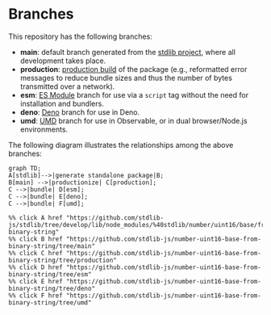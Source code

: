 <!--

@license Apache-2.0

Copyright (c) 2022 The Stdlib Authors.

Licensed under the Apache License, Version 2.0 (the "License");
you may not use this file except in compliance with the License.
You may obtain a copy of the License at

    http://www.apache.org/licenses/LICENSE-2.0

Unless required by applicable law or agreed to in writing, software
distributed under the License is distributed on an "AS IS" BASIS,
WITHOUT WARRANTIES OR CONDITIONS OF ANY KIND, either express or implied.
See the License for the specific language governing permissions and
limitations under the License.

-->

# Branches

This repository has the following branches:

-   **main**: default branch generated from the [stdlib project][stdlib-url], where all development takes place.
-   **production**: [production build][production-url] of the package (e.g., reformatted error messages to reduce bundle sizes and thus the number of bytes transmitted over a network).
-   **esm**: [ES Module][esm-url] branch for use via a `script` tag without the need for installation and bundlers.
-   **deno**: [Deno][deno-url] branch for use in Deno.
-   **umd**: [UMD][umd-url] branch for use in Observable, or in dual browser/Node.js environments.

The following diagram illustrates the relationships among the above branches:

```mermaid
graph TD;
A[stdlib]-->|generate standalone package|B;
B[main] -->|productionize| C[production];
C -->|bundle| D[esm];
C -->|bundle| E[deno];
C -->|bundle| F[umd];

%% click A href "https://github.com/stdlib-js/stdlib/tree/develop/lib/node_modules/%40stdlib/number/uint16/base/from-binary-string"
%% click B href "https://github.com/stdlib-js/number-uint16-base-from-binary-string/tree/main"
%% click C href "https://github.com/stdlib-js/number-uint16-base-from-binary-string/tree/production"
%% click D href "https://github.com/stdlib-js/number-uint16-base-from-binary-string/tree/esm"
%% click E href "https://github.com/stdlib-js/number-uint16-base-from-binary-string/tree/deno"
%% click F href "https://github.com/stdlib-js/number-uint16-base-from-binary-string/tree/umd"
```

[stdlib-url]: https://github.com/stdlib-js/stdlib/tree/develop/lib/node_modules/%40stdlib/number/uint16/base/from-binary-string
[production-url]: https://github.com/stdlib-js/number-uint16-base-from-binary-string/tree/production
[deno-url]: https://github.com/stdlib-js/number-uint16-base-from-binary-string/tree/deno
[umd-url]: https://github.com/stdlib-js/number-uint16-base-from-binary-string/tree/umd
[esm-url]: https://github.com/stdlib-js/number-uint16-base-from-binary-string/tree/esm